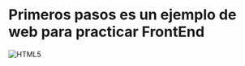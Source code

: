# **Primeros pasos es un ejemplo de web para practicar FrontEnd**
![HTML5](https://www.w3.org/html/logo/downloads/HTML5_Badge_256.png)
